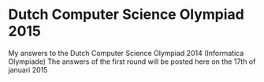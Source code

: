 Dutch Computer Science Olympiad 2015
================================

My answers to the Dutch Computer Science Olympiad 2014 (Informatica Olympiade)
The answers of the first round will be posted here on the 17th of januari 2015

